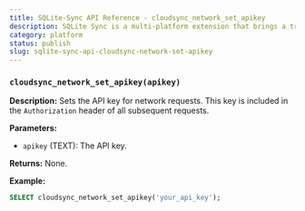 ```yaml
---
title: SQLite-Sync API Reference - cloudsync_network_set_apikey
description: SQLite Sync is a multi-platform extension that brings a true local-first experience to your applications with minimal effort.
category: platform
status: publish
slug: sqlite-sync-api-cloudsync-network-set-apikey
---
```


### `cloudsync_network_set_apikey(apikey)`

**Description:** Sets the API key for network requests. This key is included in the `Authorization` header of all subsequent requests.

**Parameters:**

- `apikey` (TEXT): The API key.

**Returns:** None.

**Example:**

```sql
SELECT cloudsync_network_set_apikey('your_api_key');
```
